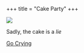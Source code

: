 +++
title = "Cake Party"
+++

<img class="transparent no-hover" style="width: min(calc(var(--container-width) / 2), 100%)" src="https://i1.theportalwiki.net/img/0/0a/Portal_Cake.png"/>

Sadly, the cake is a _lie_

<div class="buttons">
  <a href="../">Go Crying</a>
</div>
